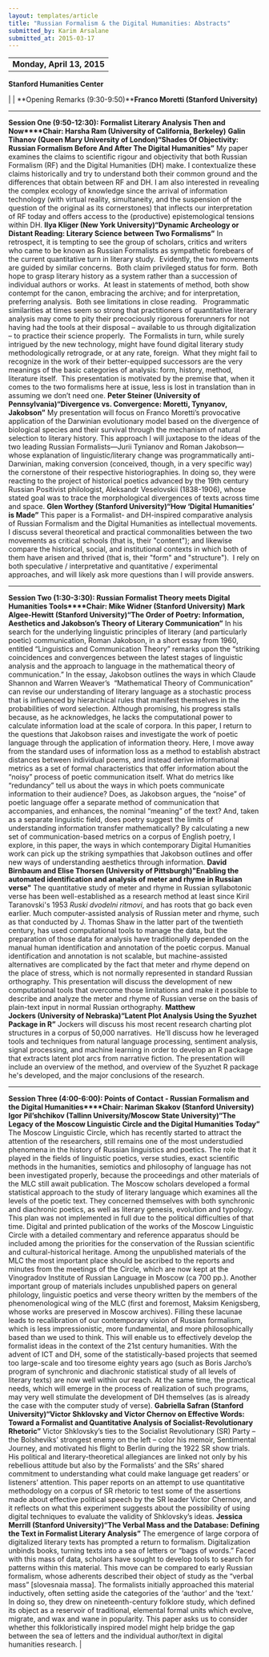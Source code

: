 ```yaml
---
layout: templates/article
title: "Russian Formalism & the Digital Humanities: Abstracts"
submitted_by: Karim Arsalane
submitted_at: 2015-03-17
---
```







|  |
| --- |
| **Monday, April 13, 2015**
**Stanford Humanities Center**



|
| **Opening Remarks (9:30-9:50)****Franco Moretti (Stanford University)**


---

**Session One (9:50-12:30): Formalist Literary Analysis Then and Now****Chair: Harsha Ram (University of California, Berkeley)**
**Galin Tihanov (Queen Mary University of London)“Shades Of Objectivity: Russian Formalism Before And After The Digital Humanities”**
My paper examines the claims to scientific rigour and objectivity that both Russian Formalism (RF) and the Digital Humanities (DH) make. I contextualize these claims historically and try to understand both their common ground and the differences that obtain between RF and DH. I am also interested in revealing the complex ecology of knowledge since the arrival of information technology (with virtual reality, simultaneity, and the suspension of the question of the original as its cornerstones) that inflects our interpretation of RF today and offers access to the (productive) epistemological tensions within DH.
**Ilya Kliger (New York University)“Dynamic Archeology or Distant Reading: Literary Science between Two Formalisms”**
In retrospect, it is tempting to see the group of scholars, critics and writers who came to be known as Russian Formalists as sympathetic forebears of the current quantitative turn in literary study.  Evidently, the two movements are guided by similar concerns.  Both claim privileged status for form.  Both hope to grasp literary history as a system rather than a succession of individual authors or works.  At least in statements of method, both show contempt for the canon, embracing the archive; and for interpretation, preferring analysis.  Both see limitations in close reading.   Programmatic similarities at times seem so strong that practitioners of quantitative literary analysis may come to pity their precociously rigorous forerunners for not having had the tools at their disposal – available to us through digitalization – to practice their science properly.  The Formalists in turn, while surely intrigued by the new technology, might have found digital literary study methodologically retrograde, or at any rate, foreign.  What they might fail to recognize in the work of their better-equipped successors are the very meanings of the basic categories of analysis: form, history, method, literature itself.  This presentation is motivated by the premise that, when it comes to the two formalisms here at issue, less is lost in translation than in assuming we don’t need one.
**Peter Steiner (University of Pennsylvania)“Divergence vs. Convergence: Moretti, Tynyanov, Jakobson”**
My presentation will focus on Franco Moretti’s provocative application of the Darwinian evolutionary model based on the divergence of biological species and their survival through the mechanism of natural selection to literary history. This approach I will juxtapose to the ideas of the two leading Russian Formalists—Jurii Tynianov and Roman Jakobson—whose explanation of linguistic/literary change was programmatically anti-Darwinian, making conversion (conceived, though, in a very specific way) the cornerstone of their respective historiographies. In doing so, they were reacting to the project of historical poetics advanced by the 19th century Russian Positivist philologist, Aleksandr Veselovskii (1838-1906), whose stated goal was to trace the morphological divergences of texts across time and space.
**Glen Worthey (Stanford University)“How ‘Digital Humanities’ is Made”**
This paper is a Formalist- and DH-inspired comparative analysis of Russian Formalism and the Digital Humanities as intellectual movements.  I discuss several theoretical and practical commonalities between the two movements as critical schools (that is, their "content"); and likewise compare the historical, social, and institutional contexts in which both of them have arisen and thrived (that is, their "form" and "structure").  I rely on both speculative / interpretative and quantitative / experimental approaches, and will likely ask more questions than I will provide answers.


---

**Session Two (1:30-3:30): Russian Formalist Theory meets Digital Humanities Tools****Chair: Mike Widner (Stanford University)**
**Mark Algee-Hewitt (Stanford University)“The Order of Poetry: Information, Aesthetics and Jakobson’s Theory of Literary Communication”**
In his search for the underlying linguistic principles of literary (and particularly poetic) communication, Roman Jakobson, in a short essay from 1960, entitled “Linguistics and Communication Theory” remarks upon the “striking coincidences and convergences between the latest stages of linguistic analysis and the approach to language in the mathematical theory of communication.” In the essay, Jakobson outlines the ways in which Claude Shannon and Warren Weaver’s  “Mathematical Theory of Communication” can revise our understanding of literary language as a stochastic process that is influenced by hierarchical rules that manifest themselves in the probabilities of word selection. Although promising, his progress stalls because, as he acknowledges, he lacks the computational power to calculate information load at the scale of corpora. In this paper, I return to the questions that Jakobson raises and investigate the work of poetic language through the application of information theory. Here, I move away from the standard uses of information loss as a method to establish abstract distances between individual poems, and instead derive informational metrics as a set of formal characteristics that offer information about the “noisy” process of poetic communication itself. What do metrics like “redundancy” tell us about the ways in which poets communicate information to their audience? Does, as Jakobson argues, the “noise” of poetic language offer a separate method of communication that accompanies, and enhances, the nominal “meaning” of the text? And, taken as a separate linguistic field, does poetry suggest the limits of understanding information transfer mathematically? By calculating a new set of communication-based metrics on a corpus of English poetry, I explore, in this paper, the ways in which contemporary Digital Humanities work can pick up the striking sympathies that Jakobson outlines and offer new ways of understanding aesthetics through information.
**David Birnbaum and Elise Thorsen (University of Pittsburgh)"Enabling the automated identification and analysis of meter and rhyme in Russian verse"**
The quantitative study of meter and rhyme in Russian syllabotonic verse has been well-established as a research method at least since Kiril Taranovski's 1953 *Ruski dvodelni ritmovi*, and has roots that go back even earlier. Much computer-assisted analysis of Russian meter and rhyme, such as that conducted by J. Thomas Shaw in the latter part of the twentieth century, has used computational tools to manage the data, but the preparation of those data for analysis have traditionally depended on the manual human identification and annotation of the poetic corpus. Manual identification and annotation is not scalable, but machine-assisted alternatives are complicated by the fact that meter and rhyme depend on the place of stress, which is not normally represented in standard Russian orthography. This presentation will discuss the development of new computational tools that overcome those limitations and make it possible to describe and analyze the meter and rhyme of Russian verse on the basis of plain-text input in normal Russian orthography.
**Matthew Jockers (University of Nebraska)“Latent Plot Analysis Using the Syuzhet Package in R”**
Jockers will discuss his most recent research charting plot structures in a corpus of 50,000 narratives.  He'll discuss how he leveraged tools and techniques from natural language processing, sentiment analysis, signal processing, and machine learning in order to develop an R package that extracts latent plot arcs from narrative fiction. The presentation will include an overview of the method, and overview of the Syuzhet R package he's developed, and the major conclusions of the research.


---


**Session Three (4:00-6:00): Points of Contact - Russian Formalism and the Digital Humanities****Chair: Nariman Skakov (Stanford University)**
**Igor Pil’shchikov (Tallinn University/Moscow State University)“The Legacy of the Moscow Linguistic Circle and the Digital Humanities Today”**
The Moscow Linguistic Circle, which has recently started to attract the attention of the researchers, still remains one of the most understudied phenomena in the history of Russian linguistics and poetics. The role that it played in the fields of linguistic poetics, verse studies, exact scientific methods in the humanities, semiotics and philosophy of language has not been investigated properly, because the proceedings and other materials of the MLC still await publication. The Moscow scholars developed a formal statistical approach to the study of literary language which examines all the levels of the poetic text. They concerned themselves with both synchronic and diachronic poetics, as well as literary genesis, evolution and typology. This plan was not implemented in full due to the political difficulties of that time.
Digital and printed publication of the works of the Moscow Linguistic Circle with a detailed commentary and reference apparatus should be included among the priorities for the conservation of the Russian scientific and cultural-historical heritage. Among the unpublished materials of the MLC the most important place should be ascribed to the reports and minutes from the meetings of the Circle, which are now kept at the Vinogradov Institute of Russian Language in Moscow (ca 700 pp.). Another important group of materials includes unpublished papers on general philology, linguistic poetics and verse theory written by the members of the phenomenological wing of the MLC (first and foremost, Maksim Kenigsberg, whose works are preserved in Moscow archives).
Filling these lacunae leads to recalibration of our contemporary vision of Russian formalism, which is less impressionistic, more fundamental, and more philosophically based than we used to think. This will enable us to effectively develop the formalist ideas in the context of the 21st century humanities. With the advent of ICT and DH, some of the statistically-based projects that seemed too large-scale and too tiresome eighty years ago (such as Boris Jarcho’s program of synchronic and diachronic statistical study of all levels of literary texts) are now well within our reach. At the same time, the practical needs, which will emerge in the process of realization of such programs, may very well stimulate the development of DH themselves (as is already the case with the computer study of verse).
**Gabriella Safran (Stanford University)“Victor Shklovsky and Victor Chernov on Effective Words: Toward a Formalist and Quantitative Analysis of Socialist-Revolutionary Rhetoric”**
Victor Shklovsky’s ties to the Socialist Revolutionary (SR) Party – the Bolsheviks’ strongest enemy on the left – color his memoir, Sentimental Journey, and motivated his flight to Berlin during the 1922 SR show trials. His political and literary-theoretical allegiances are linked not only by his rebellious attitude but also by the Formalists’ and the SRs’ shared commitment to understanding what could make language get readers’ or listeners’ attention. This paper reports on an attempt to use quantitative methodology on a corpus of SR rhetoric to test some of the assertions made about effective political speech by the SR leader Victor Chernov, and it reflects on what this experiment suggests about the possibility of using digital techniques to evaluate the validity of Shklovsky’s ideas.
**Jessica Merrill (Stanford University)“The Verbal Mass and the Database: Defining the Text in Formalist Literary Analysis”**
The emergence of large corpora of digitalized literary texts has prompted a return to formalism. Digitalization unbinds books, turning texts into a sea of letters or “bags of words.” Faced with this mass of data, scholars have sought to develop tools to search for patterns within this material. This move can be compared to early Russian formalism, whose adherents described their object of study as the “verbal mass” [slovesnaia massa]. The formalists initially approached this material inductively, often setting aside the categories of the ‘author’ and the ‘text.’ In doing so, they drew on nineteenth-century folklore study, which defined its object as a reservoir of traditional, elemental formal units which evolve, migrate, and wax and wane in popularity. This paper asks us to consider whether this folkloristically inspired model might help bridge the gap between the sea of letters and the individual author/text in digital humanities research.
|










